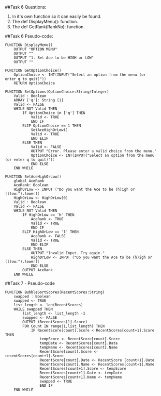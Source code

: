 ##Task 6 Questions:

1. In it's own function so it can easily be found.
2. The def DisplayMenu(): function.
3. The def GetRank(RankNo): function.

##Task 6 Pseudo-code:

	FUNCTION DisplayMenu()
		OUTPUT "OPTION MENU"
		OUTPUT ""
		OUTPUT "1. Set Ace to be HIGH or LOW"
		OUTPUT ""

	FUNCTION GetOptionChoice()
		OptionChoice <- INT(INPUT("Select an option from the menu (or enter q to quit)"))
		RETURN OptionChoice
	
	FUNCTION SetOptions(OptionChoice:String/Integer)
		Valid : Boolean
		ARRAY ['q']: String [1]
		Valid <- FALSE
		WHILE NOT Valid THEN
			IF OptionChoice in ['q'] THEN
				Valid <- TRUE
				END IF
			ELIF OptionChoice == 1 THEN
				SetAceHighOrLow()
				Valid <- TRUE
				END ELIF
			ELSE THEN
				Valid <- FALSE
				OUTPUT "Error. Please enter a valid choice from the menu."
				OptionChoice <- INT(INPUT("Select an option from the menu (or enter q to quit)"))
				END ELSE
		END WHILE
		
	FUNCTION SetAceHighOrLow()
		global AceRank
		AceRank: Boolean
		HighOrLow <- INPUT ("Do you want the Ace to be (h)igh or (l)ow:").lower()
		HighOrLow <- HighOrLow[0]
		Valid : Boolean
		Valid <- FALSE
		WHILE NOT Valid THEN
			IF HighOrLow == 'h' THEN
				AceRank <- TRUE
				Valid <- TRUE
				END IF
			ELIF HighOrLow == 'l' THEN
				AceRank <- FALSE
				Valid <- TRUE
				END ELIF
			ELSE THEN
				OUTPUT "Invalid Input. Try again."
				HighOrLow <- INPUT ("Do you want the Ace to be (h)igh or (l)ow:").lower()
				END ELSE
			OUTPUT AceRank
		END WHILE

##Task 7 - Pseudo-code

	FUNCTION BubbleSortScores(RecentScores:String)
		swapped : Boolean
		swapped <- TRUE
		list_length <- len(RecentScores)
		WHILE swapped THEN
			list_length <- list_length -1
			swapped <- FALSE
			OUTPUT (RecentScores[1].Score)
			FOR Count IN range(1,list_length) THEN
				IF RecentScore[count].Score < RecentScores[count+1].Score THEN
					tempScore <- RecentScore[count].Score
					tempDate <- RecentScores[count].Data
					tempName <- RecentScores[count].Name
					RecentScore[count].Score <- recentScores[count+1].Score
					RecentScore[count].Date <- RecentScore [count+1].Date
					RecentScore[count].Name <- RecentScores[count+1].Name
					RecentScores[count+1].Score <- tempScore
					RecentScores[count+1].Date <- tempDate
					RecentScores[count+1].Name <- tempName
					swapped <- TRUE
					END IF
		END WHILE

